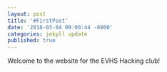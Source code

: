 ```yaml
---
layout: post
title: '#FirstPost'
date: '2018-03-04 09:00:44 -0800'
categories: jekyll update
published: true
---
```

Welcome to the website for the EVHS Hacking club!
